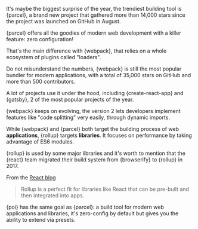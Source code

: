 It's maybe the biggest surprise of the year, the trendiest building tool is {parcel}, a brand new project that gathered more than 14,000 stars since the project was launched on GitHub in August.

{parcel} offers all the goodies of modern web development with a killer feature: zero configuration!

That's the main difference with {webpack}, that relies on a whole ecosystem of plugins called "loaders".

Do not misunderstand the numbers, {webpack} is still the most popular bundler for modern applications, with a total of 35,000 stars on GitHub and more than 500 contributors.

A lot of projects use it under the hood, including {create-react-app} and {gatsby}, 2 of the most popular projects of the year.

{webpack} keeps on evolving, the version 2 lets developers implement features like "code splitting" very easily, through dynamic imports.

While {webpack} and {parcel} both target the building process of web **applications**, {rollup} targets **libraries**. It focuses on performance by taking advantage of ES6 modules.

{rollup} is used by some major libraries and it's worth to mention that the {react} team migrated their build system from {browserify} to {rollup} in 2017.

From the [React blog](https://reactjs.org/blog/2017/12/15/improving-the-repository-infrastructure.html)

> Rollup is a perfect fit for libraries like React that can be pre-built and then integrated into apps.

{poi} has the same goal as {parcel}: a build tool for modern web applications and libraries, it's zero-config by default but gives you the ability to extend via presets.
